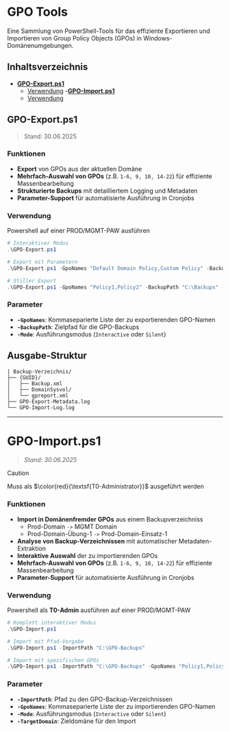 # GPO Tools

Eine Sammlung von PowerShell-Tools für das effiziente Exportieren und Importieren von Group Policy Objects (GPOs) in Windows-Domänenumgebungen.


## Inhaltsverzeichnis

- **[GPO-Export.ps1](#gpo-exportps1)**
  - [Verwendung](#verwendung)
-**[GPO-Import.ps1](#gpo-importps1)**
  - [Verwendung](#verwendung-1)

 ## GPO-Export.ps1
> Stand: 30.06.2025

### Funktionen
- **Export** von GPOs aus der aktuellen Domäne
- **Mehrfach-Auswahl von GPOs** (z.B. `1-6, 9, 10, 14-22`) für effiziente Massenbearbeitung
- **Strukturierte Backups** mit detailliertem Logging und Metadaten
- **Parameter-Support** für automatisierte Ausführung in Cronjobs 

### Verwendung
Powershell auf einer PROD/MGMT-PAW ausführen

``` Powershell 
# Interaktiver Modus
.\GPO-Export.ps1

# Export mit Parametern
.\GPO-Export.ps1 -GpoNames "Default Domain Policy,Custom Policy" -BackupPath "C:\GPO-Backups"

# Stiller Export
.\GPO-Export.ps1 -GpoNames "Policy1,Policy2" -BackupPath "C:\Backups" -Mode Silent
```

### Parameter
- **`-GpoNames`**: Kommaseparierte Liste der zu exportierenden GPO-Namen
- **`-BackupPath`**: Zielpfad für die GPO-Backups
- **`-Mode`**: Ausführungsmodus (`Interactive` oder `Silent`)

## Ausgabe-Struktur

``` 
| Backup-Verzeichnis/
├── {GUID}/
│   ├── Backup.xml
│   ├── DomainSysvol/
│   └── gpreport.xml
├── GPO-Export-Metadata.log
└── GPO-Import-Log.log
```

--- 

# GPO-Import.ps1
> _Stand: 30.06.2025_


> [!CAUTION]
> Muss als $\color{red}{\textsf{T0-Administrator}}$ ausgeführt werden

### Funktionen
- **Import in Domänenfremder GPOs** aus einem Backupverzeichniss 
  - Prod-Domain `->` MGMT Domain 
  - Prod-Domain-Übung-1 `->` Prod-Domain-Einsatz-1
- **Analyse von Backup-Verzeichnissen** mit automatischer Metadaten-Extraktion
- **Interaktive Auswahl** der zu importierenden GPOs
- **Mehrfach-Auswahl von GPOs** (z.B. `1-6, 9, 10, 14-22`) für effiziente Massenbearbeitung
- **Parameter-Support** für automatisierte Ausführung in Cronjobs 

### Verwendung

Powershell als **T0-Admin** ausführen auf einer PROD/MGMT-PAW

```powershell
# Komplett interaktiver Modus
.\GPO-Import.ps1

# Import mit Pfad-Vorgabe
.\GPO-Import.ps1 -ImportPath "C:\GPO-Backups"

# Import mit spezifischen GPOs
.\GPO-Import.ps1 -ImportPath "C:\GPO-Backups" -GpoNames "Policy1,Policy2" -TargetDomain "domain.local"
```

### Parameter
- **`-ImportPath`**: Pfad zu den GPO-Backup-Verzeichnissen
- **`-GpoNames`**: Kommaseparierte Liste der zu importierenden GPO-Namen
- **`-Mode`**: Ausführungsmodus (`Interactive` oder `Silent`)
- **`-TargetDomain`**: Zieldomäne für den Import